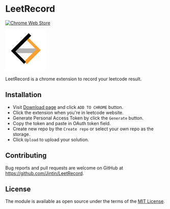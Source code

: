 # LeetRecord

[![Chrome Web Store](https://img.shields.io/chrome-web-store/v/iicppbnoaocmkfglopamnnmecehninep.svg?colorB=brightgreen)](https://chrome.google.com/webstore/detail/leetrecord/iicppbnoaocmkfglopamnnmecehninep)

![Logo](icon/icon-128.png)

LeetRecord is a chrome extension to record your leetcode result.

## Installation

- Visit [Download page](https://chrome.google.com/webstore/detail/leetrecord/iicppbnoaocmkfglopamnnmecehninep) and click `ADD TO CHROME` button.
- Click the extension when you're in leetcode website.
- Generate Personal Access Token by click the `Generate` button.
- Copy the token and paste in OAuth token field.
- Create new repo by the `Create repo` or select your own repo as the storage.
- Click `Upload` to upload your solution.

## Contributing

Bug reports and pull requests are welcome on GitHub at <https://github.com/Jintin/LeetRecord>.

## License

The module is available as open source under the terms of the [MIT License](http://opensource.org/licenses/MIT).

